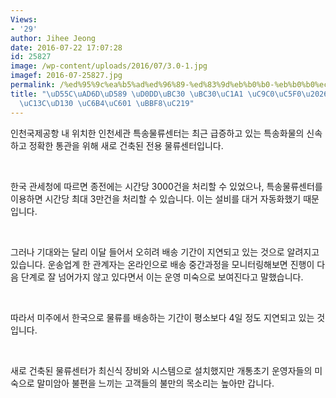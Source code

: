 ```yaml
---
Views:
- '29'
author: Jihee Jeong
date: 2016-07-22 17:07:28
id: 25827
image: /wp-content/uploads/2016/07/3.0-1.jpg
imagef: 2016-07-25827.jpg
permalink: /%ed%95%9c%ea%b5%ad%ed%96%89-%ed%83%9d%eb%b0%b0-%eb%b0%b0%ec%86%a1-%ec%a7%80%ec%97%b0%eb%ac%bc%eb%a5%98%ec%84%bc%ed%84%b0-%ec%9a%b4%ec%98%81-%eb%af%b8%ec%88%99/
title: "\uD55C\uAD6D\uD589 \uD0DD\uBC30 \uBC30\uC1A1 \uC9C0\uC5F0\u2026\uBB3C\uB958\
  \uC13C\uD130 \uC6B4\uC601 \uBBF8\uC219"
---
```


인천국제공항 내 위치한 인천세관 특송물류센터는 최근 급증하고 있는 특송화물의 신속하고 정확한 통관을 위해 새로 건축된 전용 물류센터입니다.

&nbsp;

한국 관세청에 따르면 종전에는 시간당 3000건을 처리할 수 있었으나, 특송물류센터를 이용하면 시간당 최대 3만건을 처리할 수 있습니다. 이는 설비를 대거 자동화했기 때문입니다.

&nbsp;

그러나 기대와는 달리 이달 들어서 오히려 배송 기간이 지연되고 있는 것으로 알려지고 있습니다. 운송업계 한 관계자는 온라인으로 배송 중간과정을 모니터링해보면 진행이 다음 단계로 잘 넘어가지 않고 있다면서 이는 운영 미숙으로 보여진다고 말했습니다.

&nbsp;

따라서 미주에서 한국으로 물류를 배송하는 기간이 평소보다 4일 정도 지연되고 있는 것입니다.

&nbsp;

새로 건축된 물류센터가 최신식 장비와 시스템으로 설치했지만 개통초기 운영자들의 미숙으로 말미암아 불편을 느끼는 고객들의 불만의 목소리는 높아만 갑니다.